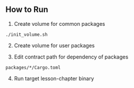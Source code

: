 ## How to Run

1. Create volume for common packages
```shell
./init_volume.sh
```

2. Create volume for user packages

3. Edit contract path for dependency of packages
```shell
packages/*/Cargo.toml
```

4. Run target lesson-chapter binary
```shell

```
